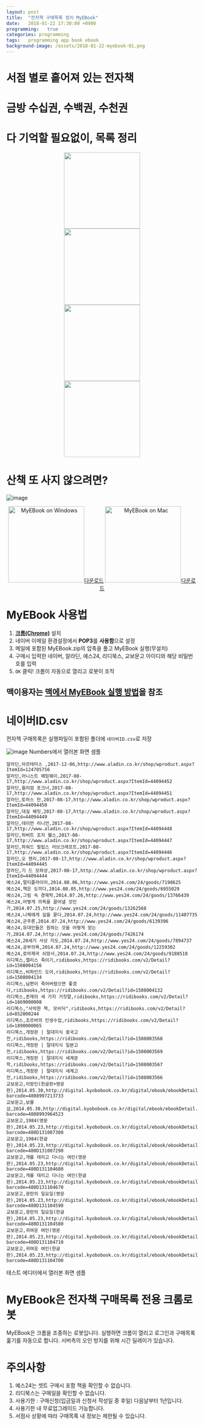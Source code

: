 ```yaml
---
layout: post
title:  "전자책 구매목록 정리 MyEBook"
date:   2018-01-22 17:30:00 +0900
programming:   true
categories: programming
tags:   programming app book ebook
background-image: /assets/2018-01-22-myebook-01.png
---
```

# 서점 별로 흩어져 있는 전자책

# 금방 수십권, 수백권, 수천권

# 다 기억할 필요없이, 목록 정리

<div align='center'>
<img src='http://image.aladin.co.kr/img/aladdin/ci.gif' width='200'><br />
<img src='http://conference.kla.kr/upload/company/YES24로고.jpg' width='200'><br />
<img src='https://cdn.mirror.wiki/http://img.etnews.com/cms/uploadfiles/afieldfile/2012/12/10/364480_20121210163441_469_0001.jpg' width='200'><br />
<img src='http://image.kyobobook.co.kr/ink/images/gnb/logo_kyobo.png' width='200'>
</div>

# 산책 또 사지 않으려면?

![image](/assets/2018-01-22-myebook-01.png)

<div align="center">
    <a href="https://www.dropbox.com/s/hjzyebl50j1u166/MyEBook.zip?dl=0"><img src="/assets/2018-01-22-myebook-03.png" width="200" alt="MyEBook on Windows">다운로드</a>
    <a href="https://www.dropbox.com/s/wuavyuy6wa3uy7s/MyEBook-mac-0-5.zip?dl=0"><img src="/assets/2018-01-22-myebook-04.png" width="200" alt="MyEBook on Mac">다운로드</a>
</div>

# MyEBook 사용법

1. **[크롬(Chrome)](https://www.google.co.kr/chrome/browser/desktop/index.html)** 설치
2. 네이버 이메일 환경설정에서 **POP3**를 **사용함**으로 설정
3. 메일에 포함된 MyEBook.zip의 압축을 풀고 MyEBook 실행(무설치)
4. 구매시 입력한 네이버, 알라딘, 예스24, 리디북스, 교보문고 아이디와 해당 비밀번호를 입력
5. `OK` 클릭! 크롬이 자동으로 열리고 로봇이 조작

## 맥이용자는 [맥에서 MyEBook 실행 방법](https://jacealan.github.io/2018-01-21-MyEBook-Mac.html)을 참조

# 네이버ID.csv
전자책 구매목록은 실행파일이 포함된 폴더에 `네이버ID.csv`로 저장

![image](/assets/2018-01-22-myebook-02.png)
Numbers에서 열러본 화면 샘플

```
알라딘,아르테미스 ,2017-12-06,http://www.aladin.co.kr/shop/wproduct.aspx?ItemId=124705756
알라딘,어니스트 헤밍웨이,2017-08-17,http://www.aladin.co.kr/shop/wproduct.aspx?ItemId=44094452
알라딘,윌리엄 포크너,2017-08-17,http://www.aladin.co.kr/shop/wproduct.aspx?ItemId=44094451
알라딘,토마스 만,2017-08-17,http://www.aladin.co.kr/shop/wproduct.aspx?ItemId=44094450
알라딘,대실 해밋,2017-08-17,http://www.aladin.co.kr/shop/wproduct.aspx?ItemId=44094449
알라딘,데이먼 러니언,2017-08-17,http://www.aladin.co.kr/shop/wproduct.aspx?ItemId=44094448
알라딘,허버트 조지 웰스,2017-08-17,http://www.aladin.co.kr/shop/wproduct.aspx?ItemId=44094447
알라딘,하워드 필립스 러브크래프트,2017-08-17,http://www.aladin.co.kr/shop/wproduct.aspx?ItemId=44094446
알라딘,오 헨리,2017-08-17,http://www.aladin.co.kr/shop/wproduct.aspx?ItemId=44094445
알라딘,기 드 모파상,2017-08-17,http://www.aladin.co.kr/shop/wproduct.aspx?ItemId=44094444
예스24,멀티플라이어,2014.08.06,http://www.yes24.com/24/goods/7198625
예스24,책은 도끼다,2014.08.05,http://www.yes24.com/24/goods/6955029
예스24,그림 속 경제학,2014.07.26,http://www.yes24.com/24/goods/13766439
예스24,어떻게 의욕을 끌어낼 것인가,2014.07.25,http://www.yes24.com/24/goods/13262568
예스24,니체에게 길을 묻다,2014.07.24,http://www.yes24.com/24/goods/11407735
예스24,군주론,2014.07.24,http://www.yes24.com/24/goods/6139396
예스24,유대인들은 원하는 것을 어떻게 얻는가,2014.07.24,http://www.yes24.com/24/goods/7426174
예스24,20세기 사상 지도,2014.07.24,http://www.yes24.com/24/goods/7894737
예스24,공부의욕,2014.07.24,http://www.yes24.com/24/goods/12259302
예스24,로마제국 쇠망사,2014.07.24,http://www.yes24.com/24/goods/9188518
리디북스,앨리스 죽이기,ridibooks,https://ridibooks.com/v2/Detail?id=1508004156
리디북스,비하인드 도어,ridibooks,https://ridibooks.com/v2/Detail?id=1508004134
리디북스,남편이 죽어버렸으면 좋겠다,ridibooks,https://ridibooks.com/v2/Detail?id=1508004132
리디북스,존재의 세 가지 거짓말,ridibooks,https://ridibooks.com/v2/Detail?id=1669000008
리디북스,"사악한 책, 모비딕",ridibooks,https://ridibooks.com/v2/Detail?id=852000244
리디북스,조르바의 인생수업,ridibooks,https://ridibooks.com/v2/Detail?id=1890000065
리디북스,개정판 | 절대지식 중국고전,ridibooks,https://ridibooks.com/v2/Detail?id=1508003568
리디북스,개정판 | 절대지식 일본고전,ridibooks,https://ridibooks.com/v2/Detail?id=1508003569
리디북스,개정판 | 절대지식 세계문학,ridibooks,https://ridibooks.com/v2/Detail?id=1508003567
리디북스,개정판 | 절대지식 세계고전,ridibooks,https://ridibooks.com/v2/Detail?id=1508003566
교보문고,이방인(한글판+영문판),2014.05.30,http://digital.kyobobook.co.kr/digital/ebook/ebookDetail.ink?barcode=4808997213733
교보문고,보물섬,2014.05.30,http://digital.kyobobook.co.kr/digital/ebook/ebookDetail.ink?barcode=4808993964523
교보문고,1984(영문판),2014.05.23,http://digital.kyobobook.co.kr/digital/ebook/ebookDetail.ink?barcode=480D131007300
교보문고,1984(한글판),2014.05.23,http://digital.kyobobook.co.kr/digital/ebook/ebookDetail.ink?barcode=480D131007290
교보문고,개를 데리고 다니는 여인(영문판),2014.05.23,http://digital.kyobobook.co.kr/digital/ebook/ebookDetail.ink?barcode=480D131104680
교보문고,개를 데리고 다니는 여인(한글판),2014.05.23,http://digital.kyobobook.co.kr/digital/ebook/ebookDetail.ink?barcode=480D131104670
교보문고,광란의 일요일(영문판),2014.05.23,http://digital.kyobobook.co.kr/digital/ebook/ebookDetail.ink?barcode=480D131104590
교보문고,광란의 일요일(한글판),2014.05.23,http://digital.kyobobook.co.kr/digital/ebook/ebookDetail.ink?barcode=480D131104580
교보문고,귀여운 여인(영문판),2014.05.23,http://digital.kyobobook.co.kr/digital/ebook/ebookDetail.ink?barcode=480D131104710
교보문고,귀여운 여인(한글판),2014.05.23,http://digital.kyobobook.co.kr/digital/ebook/ebookDetail.ink?barcode=480D131104700
```
테스트 에디터에서 열러본 화면 샘플

# MyEBook은 전자책 구매목록 전용 크롬로봇
MyEBook은 크롬을 조종하는 로봇입니다. 실행하면 크롬이 열리고 로그인과 구매목록 훑기를 자동으로 합니다. 서버측의 오인 방지를 위해 시간 딜레이가 있습니다.

# 주의사항
1. 예스24는 셋트 구매시 포함 책을 확인할 수 없습니다.
2. 리디북스는 구매일을 확인할 수 없습니다.
3. 사용기한 : 구매신청(입금일과 신청서 작성일 중 후일) 다음날부터 1년입니다.
4. 사용기한 내 무료업그레이드 가능합니다.
5. 서점사 상황에 따라 구매목록 내 정보는 제한될 수 있습니다.
